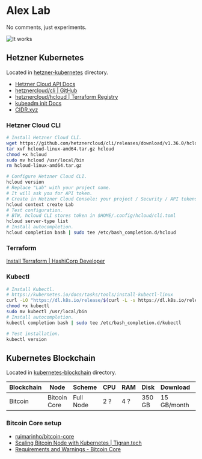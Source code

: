 # Alex Lab

No comments, just experiments.

![It works](./it-works.gif)

## Hetzner Kubernetes

Located in [hetzner-kubernetes](./hetzner-kubernetes/main.tf) directory.

- [Hetzner Cloud API Docs](https://docs.hetzner.cloud)
- [hetznercloud/cli | GitHub](https://github.com/hetznercloud/cli)
- [hetznercloud/hcloud | Terraform Registry](https://registry.terraform.io/providers/hetznercloud/hcloud/latest)
- [kubeadm init Docs](https://kubernetes.io/docs/reference/setup-tools/kubeadm/kubeadm-init/)
- [CIDR.xyz](https://cidr.xyz/)

### Hetzner Cloud CLI

```sh
# Install Hetzner Cloud CLI.
wget https://github.com/hetznercloud/cli/releases/download/v1.36.0/hcloud-linux-amd64.tar.gz
tar xvf hcloud-linux-amd64.tar.gz hcloud
chmod +x hcloud
sudo mv hcloud /usr/local/bin
rm hcloud-linux-amd64.tar.gz

# Configure Hetzner Cloud CLI.
hcloud version
# Replace "Lab" with your project name.
# It will ask you for API token.
# Create in Hetzner Cloud Console: your project / Security / API tokens
hcloud context create Lab
# Test configuration.
# BTW, hcloud CLI stores token in $HOME/.config/hcloud/cli.toml
hcloud server-type list
# Install autocompletion.
hcloud completion bash | sudo tee /etc/bash_completion.d/hcloud
```

### Terraform

[Install Terraform | HashiCorp Developer](https://developer.hashicorp.com/terraform/tutorials/aws-get-started/install-cli)

### Kubectl

```sh
# Install Kubectl.
# https://kubernetes.io/docs/tasks/tools/install-kubectl-linux
curl -LO "https://dl.k8s.io/release/$(curl -L -s https://dl.k8s.io/release/stable.txt)/bin/linux/amd64/kubectl"
chmod +x kubectl
sudo mv kubectl /usr/local/bin
# Install autocompletion.
kubectl completion bash | sudo tee /etc/bash_completion.d/kubectl

# Test installation.
kubectl version
```

## Kubernetes Blockchain

Located in [kubernetes-blockchain](./kubernetes-blockchain/2-bitcoin-core.yaml) directory.

| Blockchain | Node         | Scheme    | CPU | RAM | Disk   | Download    | Upload       |
| ---------- | ------------ | --------- | --- | --- | ------ | ----------- | ------------ |
| Bitcoin    | Bitcoin Core | Full Node | 2 ? | 4 ? | 350 GB | 15 GB/month | 150 GB/month |

### Bitcoin Core setup

- [ruimarinho/bitcoin-core](https://hub.docker.com/r/ruimarinho/bitcoin-core)
- [Scaling Bitcoin Node with Kubernetes | Tigran.tech](https://tigran.tech/scaling-bitcoin-node-with-kubernetes/)
- [Requirements and Warnings - Bitcoin Core](https://bitcoin.org/en/bitcoin-core/features/requirements)


